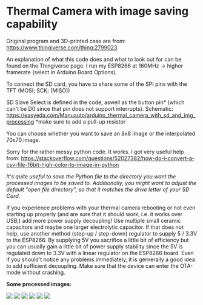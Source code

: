 # Thermal Camera with image saving capability
Original program and 3D-printed case are from: https://www.thingiverse.com/thing:2799023

An explanation of what this code does and what to look out for can be found on the Thingiverse page.
I run my ESP8266 at 160MHz -> higher framerate (select in Arduino Board Options).

To connect the SD card, you have to share some of the SPI pins with the TFT (MOSI; SCK; [MISO])

SD Slave Select is defined in the code, aswell as the button pin* (which can't be D0 since that pin does not support interrupts).
Schematic: https://easyeda.com/Manuauto/arduino_thermal_camera_with_sd_and_img_processing
*make sure to add a pull-up resistor

You can choose whether you want to save an 8x8 image or the interpolated 70x70 image.

Sorry for the rather messy python code. It works.
I got very useful help from: https://stackoverflow.com/questions/52027382/how-do-i-convert-a-csv-file-16bit-high-color-to-image-in-python

*It's quite useful to save the Python file to the directory you want the processed images to be saved to. Additionally, you might want to adjust the default "open file directory", so that it matches the drive letter of your SD Card.*

If you experience problems with your thermal camera rebooting or not even starting up properly (and are sure that it should work, i.e. it works over USB,) add more power supply decoupling! Use multiple small ceramic capacitors and maybe one larger electrolytic capacitor. If that does not help, use another method (step-up / step-down) regulator to supply 5 / 3.3V to the ESP8266. By supplying 5V you sacrifice a little bit of efficiency but you can usually gain a little bit of power supply stability since the 5V is regulated down to 3.3V with a linear regulator on the ESP8266 board. Even if you should't notice any problems immediately, it is gernerally a good idea to add sufficient decoupling. Make sure that the device can enter the OTA-mode without crashing.

**Some processed images:**


![](https://github.com/wilhelmzeuschner/arduino_thermal_camera_with_sd_and_img_processor/blob/master/images/thermal_image.png)
![](https://github.com/wilhelmzeuschner/arduino_thermal_camera_with_sd_and_img_processing/blob/master/images/thermal_image2.png)
![](https://github.com/wilhelmzeuschner/arduino_thermal_camera_with_sd_and_img_processor/blob/master/images/img.png)
![](https://github.com/wilhelmzeuschner/arduino_thermal_camera_with_sd_and_img_processing/blob/master/images/IMAGE_05.png)
![](https://github.com/wilhelmzeuschner/arduino_thermal_camera_with_sd_and_img_processing/blob/master/images/IMAGE_06.png)
![](https://github.com/wilhelmzeuschner/arduino_thermal_camera_with_sd_and_img_processing/blob/master/images/IMAGE_07.png)
